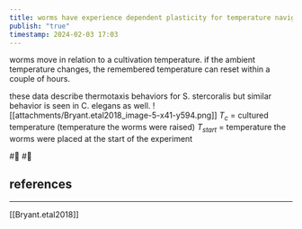 ```yaml
---
title: worms have experience dependent plasticity for temperature navigation
publish: "true"
timestamp: 2024-02-03 17:03
---
```

worms move in relation to a cultivation temperature. if the ambient temperature changes, the remembered temperature can reset within a couple of hours. 

these data describe thermotaxis behaviors for S. stercoralis but similar behavior is seen in C. elegans as well.
![[attachments/Bryant.etal2018_image-5-x41-y594.png]]
$T_{c}$ = cultured temperature (temperature the worms were raised)
$T_{start}$ = temperature the worms were placed at the start of the experiment



#🐛 #🌱 
## references
---
[[Bryant.etal2018]]